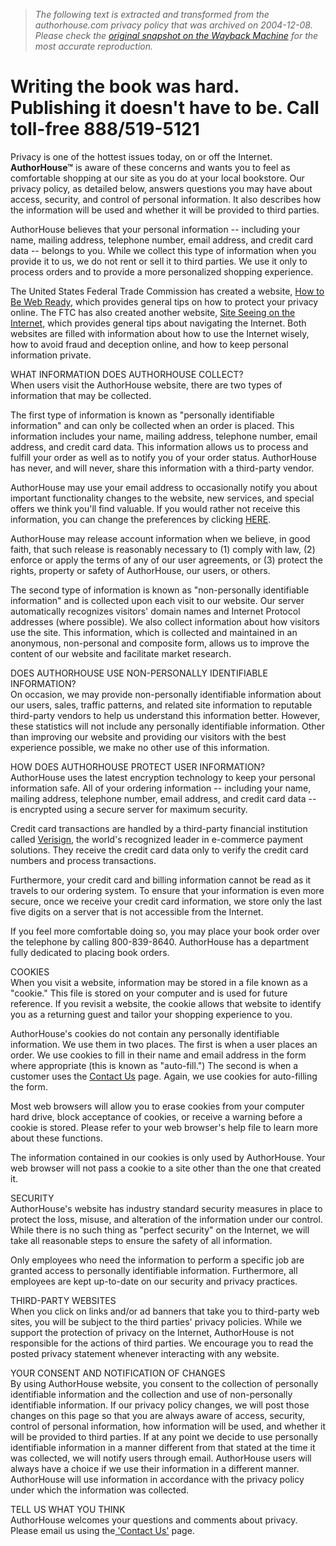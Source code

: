 > *The following text is extracted and transformed from the authorhouse.com privacy policy that was archived on 2004-12-08. Please check the [original snapshot on the Wayback Machine](https://web.archive.org/web/20041208012029id_/http%3A//www.authorhouse.com/Terms_Policies/PrivacyPolicy.asp) for the most accurate reproduction.*

# Writing the book was hard. Publishing it doesn't have to be. Call toll-free 888/519-5121

Privacy is one of the hottest issues today, on or off the Internet. **AuthorHouse™** is aware of these concerns and wants you to feel as comfortable shopping at our site as you do at your local bookstore. Our privacy policy, as detailed below, answers questions you may have about access, security, and control of personal information. It also describes how the information will be used and whether it will be provided to third parties. 

AuthorHouse believes that your personal information -- including your name, mailing address, telephone number, email address, and credit card data -- belongs to you. While we collect this type of information when you provide it to us, we do not rent or sell it to third parties. We use it only to process orders and to provide a more personalized shopping experience. 

The United States Federal Trade Commission has created a website, [How to Be Web Ready](http://www.ftc.gov/bcp/conline/pubs/online/webredy.htm), which provides general tips on how to protect your privacy online. The FTC has also created another website, [Site Seeing on the Internet](http://www.ftc.gov/bcp/conline/pubs/online/sitesee.htm), which provides general tips about navigating the Internet. Both websites are filled with information about how to use the Internet wisely, how to avoid fraud and deception online, and how to keep personal information private. 

WHAT INFORMATION DOES AUTHORHOUSE COLLECT?   
When users visit the AuthorHouse website, there are two types of information that may be collected. 

The first type of information is known as "personally identifiable information" and can only be collected when an order is placed. This information includes your name, mailing address, telephone number, email address, and credit card data. This information allows us to process and fulfill your order as well as to notify you of your order status. AuthorHouse has never, and will never, share this information with a third-party vendor. 

AuthorHouse may use your email address to occasionally notify you about important functionality changes to the website, new services, and special offers we think you'll find valuable. If you would rather not receive this information, you can change the preferences by clicking [HERE](http://newsletter.1stbooks.com/). 

AuthorHouse may release account information when we believe, in good faith, that such release is reasonably necessary to (1) comply with law, (2) enforce or apply the terms of any of our user agreements, or (3) protect the rights, property or safety of AuthorHouse, our users, or others. 

The second type of information is known as "non-personally identifiable information" and is collected upon each visit to our website. Our server automatically recognizes visitors' domain names and Internet Protocol addresses (where possible). We also collect information about how visitors use the site. This information, which is collected and maintained in an anonymous, non-personal and composite form, allows us to improve the content of our website and facilitate market research. 

DOES AUTHORHOUSE USE NON-PERSONALLY IDENTIFIABLE INFORMATION?   
On occasion, we may provide non-personally identifiable information about our users, sales, traffic patterns, and related site information to reputable third-party vendors to help us understand this information better. However, these statistics will not include any personally identifiable information. Other than improving our website and providing our visitors with the best experience possible, we make no other use of this information. 

HOW DOES AUTHORHOUSE PROTECT USER INFORMATION?   
AuthorHouse uses the latest encryption technology to keep your personal information safe. All of your ordering information -- including your name, mailing address, telephone number, email address, and credit card data -- is encrypted using a secure server for maximum security. 

Credit card transactions are handled by a third-party financial institution called [Verisign](http://www.verisign.com/), the world's recognized leader in e-commerce payment solutions. They receive the credit card data only to verify the credit card numbers and process transactions. 

Furthermore, your credit card and billing information cannot be read as it travels to our ordering system. To ensure that your information is even more secure, once we receive your credit card information, we store only the last five digits on a server that is not accessible from the Internet. 

If you feel more comfortable doing so, you may place your book order over the telephone by calling 800-839-8640. AuthorHouse has a department fully dedicated to placing book orders. 

COOKIES   
When you visit a website, information may be stored in a file known as a "cookie." This file is stored on your computer and is used for future reference. If you revisit a website, the cookie allows that website to identify you as a returning guest and tailor your shopping experience to you. 

AuthorHouse's cookies do not contain any personally identifiable information. We use them in two places. The first is when a user places an order. We use cookies to fill in their name and email address in the form where appropriate (this is known as "auto-fill.") The second is when a customer uses the [Contact Us](https://web.archive.org/web/20041208012029id_/http%3A//www.authorhouse.com/ContactUs/) page. Again, we use cookies for auto-filling the form.

Most web browsers will allow you to erase cookies from your computer hard drive, block acceptance of cookies, or receive a warning before a cookie is stored. Please refer to your web browser's help file to learn more about these functions. 

The information contained in our cookies is only used by AuthorHouse. Your web browser will not pass a cookie to a site other than the one that created it. 

SECURITY   
AuthorHouse's website has industry standard security measures in place to protect the loss, misuse, and alteration of the information under our control. While there is no such thing as "perfect security" on the Internet, we will take all reasonable steps to ensure the safety of all information. 

Only employees who need the information to perform a specific job are granted access to personally identifiable information. Furthermore, all employees are kept up-to-date on our security and privacy practices. 

THIRD-PARTY WEBSITES   
When you click on links and/or ad banners that take you to third-party web sites, you will be subject to the third parties' privacy policies. While we support the protection of privacy on the Internet, AuthorHouse is not responsible for the actions of third parties. We encourage you to read the posted privacy statement whenever interacting with any website. 

YOUR CONSENT AND NOTIFICATION OF CHANGES   
By using AuthorHouse website, you consent to the collection of personally identifiable information and the collection and use of non-personally identifiable information. If our privacy policy changes, we will post those changes on this page so that you are always aware of access, security, control of personal information, how information will be used, and whether it will be provided to third parties. If at any point we decide to use personally identifiable information in a manner different from that stated at the time it was collected, we will notify users through email. AuthorHouse users will always have a choice if we use their information in a different manner. AuthorHouse will use information in accordance with the privacy policy under which the information was collected. 

TELL US WHAT YOU THINK   
AuthorHouse welcomes your questions and comments about privacy. Please email us using the[ 'Contact Us'](https://web.archive.org/ContactUs/index.asp) page. 
